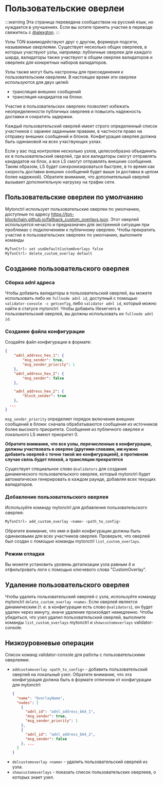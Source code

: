 # Пользовательские оверлеи

:::warning
Эта страница переведена сообществом на русский язык, но нуждается в улучшениях. Если вы хотите принять участие в переводе свяжитесь с [@alexgton](https://t.me/alexgton).
:::

Узлы TON взаимодействуют друг с другом, формируя подсети, называемые *оверлеями*. Существует несколько общих оверлеев, в которых участвуют узлы, например: публичные оверлеи для каждого шарда, валидаторы также участвуют в общем оверлее валидаторов и оверлеях для конкретных наборов валидаторов.

Узлы также могут быть настроены для присоединения к пользовательским оверлеям.
В настоящее время эти оверлеи используются для двух целей:

- трансляция внешних сообщений
- трансляция кандидатов на блоки.

Участие в пользовательских оверлеях позволяет избежать неопределенности публичных оверлеев и повысить надежность доставки и сократить задержки.

Каждый пользовательский оверлей имеет строго определенный список участников с заранее заданными правами, в частности право на отправку внешних сообщений и блоков. Конфигурация оверлея должна быть одинаковой на всех участвующих узлах.

Если у вас под контролем несколько узлов, целесообразно объединить их в пользовательский оверлей, где все валидаторы смогут отправлять кандидатов на блок, а все LS смогут отправлять внешние сообщения. Таким образом, LS будет синхронизироваться быстрее, в то время как скорость доставки внешних сообщений будет выше (и доставка в целом более надежной). Обратите внимание, что дополнительный оверлей вызывает дополнительную нагрузку на трафик сети.

## Пользовательские оверлеи по умолчанию

Mytonctrl использует пользовательские оверлеи по умолчанию, доступные по адресу https://ton-blockchain.github.io/fallback_custom_overlays.json. Этот оверлей используется нечасто и предназначен для экстренной ситуации при проблемах с подключением к публичному оверлею.
Чтобы прекратить участие в пользовательских оверлеях по умолчанию, выполните команды

```bash
MyTonCtrl> set useDefaultCustomOverlays false
MyTonCtrl> delete_custom_overlay default
```

## Создание пользовательского оверлея

### Сборка adnl адреса

Чтобы добавить валидаторы в пользовательский оверлей, вы можете использовать либо их `fullnode adnl id`, доступный с помощью `validator-console -c getconfig`, либо `validator adnl id`, который можно найти в статусе mytonctrl.
Чтобы добавить liteservers в пользовательский оверлей, вы должны использовать их `fullnode adnl id`.

### Создание файла конфигурации

Создайте файл конфигурации в формате:

```json
{
    "adnl_address_hex_1": {
        "msg_sender": true,
        "msg_sender_priority": 1
    },
    "adnl_address_hex_2": {
        "msg_sender": false
    },

    "adnl_address_hex_2": {
        "block_sender": true
    },
  ...
}
```

`msg_sender_priority` определяет порядок включения внешних сообщений в блоки: сначала обрабатываются сообщения из источников более высокого приоритета. Сообщения из публичного оверлея и локального LS имеют приоритет 0.

**Обратите внимание, что все узлы, перечисленные в конфигурации, должны участвовать в оверлее (другими словами, им нужно добавить оверлей с точно такой же конфигурацией), в противном случае связь будет плохой, а трансляции прекратятся**

Существует специальное слово `@validators` для создания динамического пользовательского оверлея, который mytonctrl будет автоматически генерировать в каждом раунде, добавляя всех текущих валидаторов.

### Добавление пользовательского оверлея

Используйте команду mytonctrl для добавления пользовательского оверлея:

```bash
MyTonCtrl> add_custom_overlay <name> <path_to_config>
```

Обратите внимание, что имя и файл конфигурации должны быть одинаковыми для всех участников оверлея. Проверьте, что оверлей был создан с помощью команды mytonctrl `list_custom_overlays`.

### Режим отладки

Вы можете установить уровень детализации узла равным 4 и отфильтровать логи с помощью ключевого слова "CustomOverlay".

## Удаление пользовательского оверлея

Чтобы удалить пользовательский оверлей с узла, используйте команду mytonctrl `delete_custom_overlay <name>`. Если оверлей является динамическим (т. е. в конфигурации есть слово `@validators`), он будет удален через минуту, иначе удаление произойдет немедленно. Чтобы убедиться, что узел удалил пользовательский оверлей, выполните команды `list_custom_overlays` mytonctrl и `showcustomoverlays` validator-console.

## Низкоуровневые операции

Список команд validator-console для работы с пользовательскими оверлеями:

- `addcustomoverlay <path_to_config>` - добавить пользовательский оверлей на локальный узел. Обратите внимание, что эта конфигурация должна быть в формате отличном от конфигурации для mytonctrl:
  ```json
  {
    "name": "OverlayName",
    "nodes": [
      {
        "adnl_id": "adnl_address_b64_1",
        "msg_sender": true,
        "msg_sender_priority": 1
      },
      {
        "adnl_id": "adnl_address_b64_2",
        "msg_sender": false
      }, ...
    ]
  }
  ```
- `delcustomoverlay <name>` - удалить пользовательский оверлей из узла.
- `showcustomoverlays` - показать список пользовательских оверлеев, о которых знает узел.


